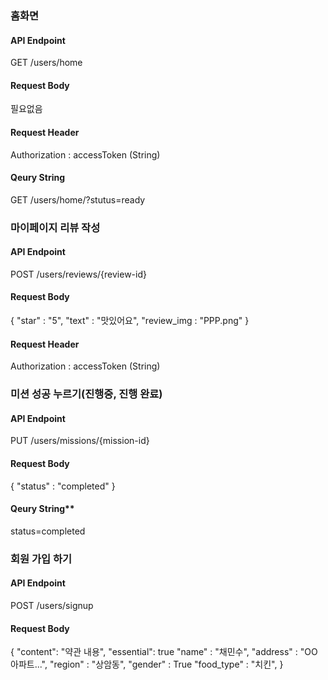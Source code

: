 ### 홈화면
#### API Endpoint
GET /users/home
#### Request Body
필요없음
#### Request Header
Authorization : accessToken (String)
#### Qeury String
GET /users/home/?stutus=ready

### 마이페이지 리뷰 작성
#### API Endpoint
POST /users/reviews/{review-id}
#### Request Body
{
    "star" : "5",
    "text" : "맛있어요",
    "review_img : "PPP.png"
}
#### Request Header
Authorization : accessToken (String)

### 미션 성공 누르기(진행중, 진행 완료)
#### API Endpoint
PUT /users/missions/{mission-id}
#### Request Body
{
"status" : "completed"
}
#### Qeury String**
status=completed

### 회원 가입 하기
#### API Endpoint
POST /users/signup
#### Request Body
{
    "content": "약관 내용",
	"essential": true
	"name" : "채민수",
	"address" : "OO아파트...",
    "region" : "상암동",
    "gender" : True
	"food_type" : "치킨",
}
